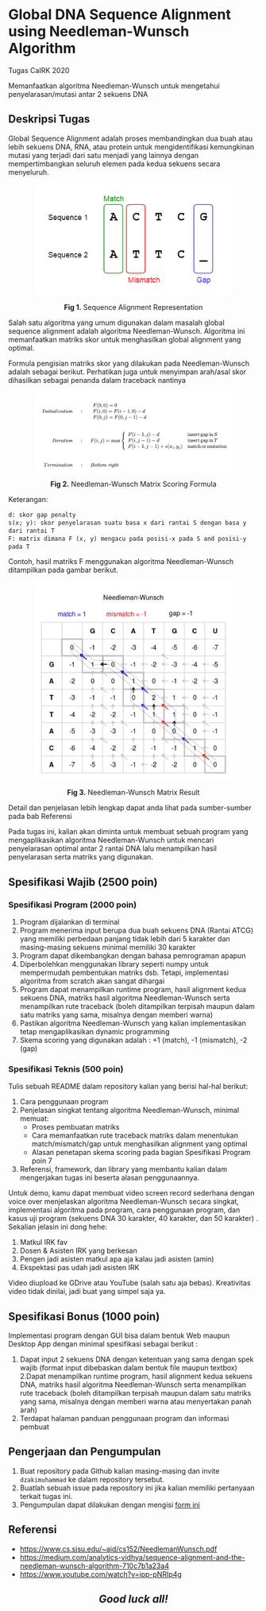 # Global DNA Sequence Alignment using Needleman-Wunsch Algorithm
Tugas CaIRK 2020

Memanfaatkan algoritma Needleman-Wunsch untuk mengetahui penyelarasan/mutasi antar 2 sekuens DNA

## Deskripsi Tugas
Global Sequence Alignment adalah proses membandingkan dua buah atau lebih sekuens DNA, RNA, atau protein untuk mengidentifikasi kemungkinan mutasi yang terjadi dari satu menjadi yang lainnya dengan mempertimbangkan seluruh elemen pada kedua sekuens secara menyeluruh.

<div align="center">

<img src="img/alignment-representation.png" width="400"/>
<br>

**Fig 1.** Sequence Alignment Representation

</div>

Salah satu algoritma yang umum digunakan dalam masalah global sequence alignment adalah algoritma Needleman-Wunsch. Algoritma ini memanfaatkan matriks skor untuk menghasilkan global alignment yang optimal. 

Formula pengisian matriks skor yang dilakukan pada Needleman-Wunsch adalah sebagai berikut. Perhatikan juga untuk menyimpan arah/asal skor dihasilkan sebagai penanda dalam traceback nantinya

<div align="center">

<img src="img/matrix-filling.png" width="400"/>
<br>

**Fig 2.** Needleman-Wunsch Matrix Scoring Formula

</div>

Keterangan:
```
d: skor gap penalty
s(x; y): skor penyelarasan suatu basa x dari rantai S dengan basa y dari rantai T
F: matrix dimana F (x, y) mengacu pada posisi-x pada S and posisi-y pada T
```

Contoh, hasil matriks F menggunakan algoritma Needleman-Wunsch ditampilkan pada gambar berikut.

<div align="center">

<img src="img/needleman-wunsch-matrix-res.png" width="400"/>
<br>

**Fig 3.** Needleman-Wunsch Matrix Result

</div>

Detail dan penjelasan lebih lengkap dapat anda lihat pada sumber-sumber pada bab Referensi

Pada tugas ini, kalian akan diminta untuk membuat sebuah program yang mengaplikasikan algoritma Needleman-Wunsch untuk mencari penyelarasan optimal antar 2 rantai DNA lalu menampilkan hasil penyelarasan serta matriks yang digunakan.

## Spesifikasi Wajib (2500 poin)
### Spesifikasi Program (2000 poin)
1. Program dijalankan di terminal
2. Program menerima input berupa dua buah sekuens DNA (Rantai ATCG) yang memiliki perbedaan panjang tidak lebih dari 5 karakter dan masing-masing sekuens minimal memiliki 30 karakter
3. Program dapat dikembangkan dengan bahasa pemrograman apapun
4. Diperbolehkan menggunakan library seperti numpy untuk mempermudah pembentukan matriks dsb. Tetapi, implementasi algoritma from scratch akan sangat dihargai
5. Program dapat menampilkan runtime program, hasil alignment kedua sekuens DNA, matriks hasil algoritma Needleman-Wunsch serta menampilkan rute traceback (boleh ditampilkan terpisah maupun dalam satu matriks yang sama, misalnya dengan memberi warna)
6. Pastikan algoritma Needleman-Wunsch yang kalian implementasikan tetap mengaplikasikan dynamic programming
7. Skema scoring yang digunakan adalah : +1 (match), -1 (mismatch), -2 (gap)

### Spesifikasi Teknis (500 poin)
Tulis sebuah README dalam repository kalian yang berisi hal-hal berikut:
1. Cara penggunaan program
2. Penjelasan singkat tentang algoritma Needleman-Wunsch, minimal memuat:
   - Proses pembuatan matriks
   - Cara memanfaatkan rute traceback matriks dalam menentukan match/mismatch/gap untuk menghasilkan alignment yang optimal
   - Alasan penetapan skema scoring pada bagian Spesifikasi Program poin 7
3. Referensi, framework, dan library yang membantu kalian dalam mengerjakan tugas ini beserta alasan penggunaannya.

Untuk demo, kamu dapat membuat video screen record sederhana dengan voice over menjelaskan algoritma Needleman-Wunsch secara singkat, implementasi algoritma pada program, cara penggunaan program, dan kasus uji program (sekuens DNA 30 karakter, 40 karakter, dan 50 karakter) . Sekalian jelasin ini dong hehe:
1. Matkul IRK fav
2. Dosen & Asisten IRK yang berkesan
3. Pengen jadi asisten matkul apa aja kalau jadi asisten (amin)
4. Ekspektasi pas udah jadi asisten IRK
   
Video diupload ke GDrive atau YouTube (salah satu aja bebas). Kreativitas video tidak dinilai, jadi buat yang simpel saja ya. 

## Spesifikasi Bonus (1000 poin)
Implementasi program dengan GUI bisa dalam bentuk Web maupun Desktop App dengan minimal spesifikasi sebagai berikut :
1. Dapat input 2 sekuens DNA dengan ketentuan yang sama dengan spek wajib (format input dibebaskan dalam bentuk file maupun textbox)
2.Dapat menampilkan runtime program, hasil alignment kedua sekuens DNA, matriks hasil algoritma Needleman-Wunsch serta menampilkan rute traceback (boleh ditampilkan terpisah maupun dalam satu matriks yang sama, misalnya dengan memberi warna atau menyertakan panah arah)
3. Terdapat halaman panduan penggunaan program dan informasi pembuat

## Pengerjaan dan Pengumpulan
1. Buat repository pada Github kalian masing-masing dan invite `dzakimuhammad` ke dalam repository tersebut.
2. Buatlah sebuah issue pada repository ini jika kalian memiliki pertanyaan terkait tugas ini.
3. Pengumpulan dapat dilakukan dengan mengisi <a href="https://forms.gle/Q7GtkgRbLtToKPYR7">form ini</a>

## Referensi
-  https://www.cs.sjsu.edu/~aid/cs152/NeedlemanWunsch.pdf
-  https://medium.com/analytics-vidhya/sequence-alignment-and-the-needleman-wunsch-algorithm-710c7b1a23a4
-  https://www.youtube.com/watch?v=ipp-pNRIp4g

<div align="center">
<h2><em>Good luck all!</em></h2>
</div>
